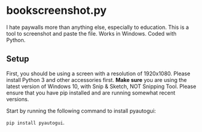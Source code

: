 # bookscreenshot.py
I hate paywalls more than anything else, especially to education. This is a tool to screenshot and paste the file. Works in Windows. Coded with Python.

## Setup

First, you should be using a screen with a resolution of 1920x1080. 
Please install Python 3 and other accessories first.
**Make sure** you are using the latest version of Windows 10, with Snip & Sketch, NOT Snipping Tool.
Please ensure that you have pip installed and are running somewhat recent versions.

Start by running the following command to install pyautogui:

`pip install pyautogui`.

